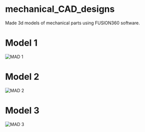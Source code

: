 # mechanical_CAD_designs
Made 3d models of mechanical parts using FUSION360 software.
# Model 1
![MAD 1](https://github.com/user-attachments/assets/93ea3c9d-dd35-43e8-979d-ab473b902e91)
# Model 2
![MAD 2](https://github.com/user-attachments/assets/dcf0b3e3-c502-42c2-ba71-cbfd0ba52f96)
# Model 3
![MAD 3](https://github.com/user-attachments/assets/acd374e8-0420-4f9e-956a-8a86d09704e7)
